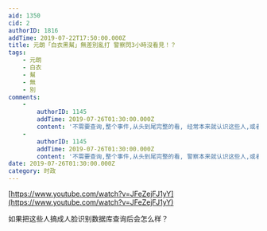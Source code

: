 ```yaml
---
aid: 1350
cid: 2
authorID: 1816
addTime: 2019-07-22T17:50:00.000Z
title: 元朗「白衣黑幫」無差別亂打 警察閃3小時沒看見！？
tags:
    - 元朗
    - 白衣
    - 幫
    - 無
    - 別
comments:
    -
        authorID: 1145
        addTime: 2019-07-26T01:30:00.000Z
        content: '不需要查询,整个事件,从头到尾完整的看, 经常本来就认识这些人,或者知道这些人的存在, 根本都不需要什么面容识别技术'
    -
        authorID: 1145
        addTime: 2019-07-26T01:30:00.000Z
        content: '不需要查询,整个事件,从头到尾完整的看, 警察本来就认识这些人,或者知道这些人的存在, 根本都不需要什么面容识别技术'
date: 2019-07-26T01:30:00.000Z
category: 时政
---
```


[https://www.youtube.com/watch?v=JFeZejFJ1yY](https://www.youtube.com/watch?v=JFeZejFJ1yY)

如果把这些人搞成人脸识别数据库查询后会怎么样？
